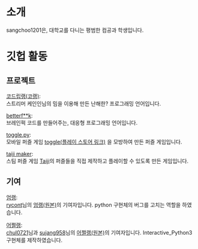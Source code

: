 # 소개
sangchoo1201은, 대학교를 다니는 평범한 컴공과 학생입니다.

# 깃헙 활동

## 프로젝트
[코드립랭(코랭)](https://github.com/sangchoo1201/kodrip-lang):  
스트리머 케인인님의 밈을 이용해 만든 난해한? 프로그래밍 언어입니다.

[betterf\*\*k](https://github.com/sangchoo1201/BetterFuck):  
브레인퍽 코드를 만들어주는, 대응형 프로그래밍 언어입니다.

[toggle.py](https://github.com/sangchoo1201/toggle.py):  
모바일 퍼즐 게임 [toggle(플레이 스토어 링크)](https://play.google.com/store/apps/details?id=com.theo5970.newtoggle|Toggle)
을 모방하여 만든 퍼즐 게임입니다.

[taiji maker](https://github.com/sangchoo1201/taiji_maker):  
스팀 퍼즐 게임 [Taiji](https://store.steampowered.com/app/1141580/Taiji/)의 퍼즐들을 직접 제작하고 플레이할 수 있도록 만든 게임입니다.

## 기여
[엄랭](https://github.com/sangchoo1201/umjunsik-lang):  
[rycont](https://github.com/rycont)님의
[엄랭(원본)](https://github.com/rycont/umjunsik-lang)의 기여자입니다.
python 구현체의 버그를 고치는 역할을 하였습니다.

[어쩔랭](https://github.com/sangchoo1201/asserlang):  
[chul0721](https://github.com/chul0721)님과 [sujang958](https://github.com/sujang958)님의
[어쩔랭(원본)](https://github.com/assertive-lang/asserlang)의 기여자입니다.
Interactive_Python3 구현체를 제작하였습니다.

